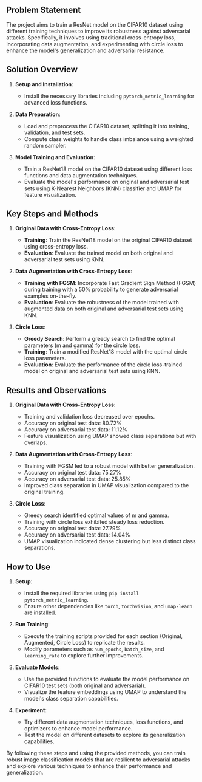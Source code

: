 ## Problem Statement

The project aims to train a ResNet model on the CIFAR10 dataset using different training techniques to improve its robustness against adversarial attacks. Specifically, it involves using traditional cross-entropy loss, incorporating data augmentation, and experimenting with circle loss to enhance the model's generalization and adversarial resistance.

## Solution Overview

1. **Setup and Installation**:
    - Install the necessary libraries including `pytorch_metric_learning` for advanced loss functions.

2. **Data Preparation**:
    - Load and preprocess the CIFAR10 dataset, splitting it into training, validation, and test sets.
    - Compute class weights to handle class imbalance using a weighted random sampler.

3. **Model Training and Evaluation**:
    - Train a ResNet18 model on the CIFAR10 dataset using different loss functions and data augmentation techniques.
    - Evaluate the model's performance on original and adversarial test sets using K-Nearest Neighbors (KNN) classifier and UMAP for feature visualization.

## Key Steps and Methods

1. **Original Data with Cross-Entropy Loss**:
    - **Training**: Train the ResNet18 model on the original CIFAR10 dataset using cross-entropy loss.
    - **Evaluation**: Evaluate the trained model on both original and adversarial test sets using KNN.

2. **Data Augmentation with Cross-Entropy Loss**:
    - **Training with FGSM**: Incorporate Fast Gradient Sign Method (FGSM) during training with a 50% probability to generate adversarial examples on-the-fly.
    - **Evaluation**: Evaluate the robustness of the model trained with augmented data on both original and adversarial test sets using KNN.

3. **Circle Loss**:
    - **Greedy Search**: Perform a greedy search to find the optimal parameters (m and gamma) for the circle loss.
    - **Training**: Train a modified ResNet18 model with the optimal circle loss parameters.
    - **Evaluation**: Evaluate the performance of the circle loss-trained model on original and adversarial test sets using KNN.

## Results and Observations

1. **Original Data with Cross-Entropy Loss**:
    - Training and validation loss decreased over epochs.
    - Accuracy on original test data: 80.72%
    - Accuracy on adversarial test data: 11.12%
    - Feature visualization using UMAP showed class separations but with overlaps.

2. **Data Augmentation with Cross-Entropy Loss**:
    - Training with FGSM led to a robust model with better generalization.
    - Accuracy on original test data: 75.27%
    - Accuracy on adversarial test data: 25.85%
    - Improved class separation in UMAP visualization compared to the original training.

3. **Circle Loss**:
    - Greedy search identified optimal values of m and gamma.
    - Training with circle loss exhibited steady loss reduction.
    - Accuracy on original test data: 27.79%
    - Accuracy on adversarial test data: 14.04%
    - UMAP visualization indicated dense clustering but less distinct class separations.

## How to Use

1. **Setup**:
    - Install the required libraries using `pip install pytorch_metric_learning`.
    - Ensure other dependencies like `torch`, `torchvision`, and `umap-learn` are installed.

2. **Run Training**:
    - Execute the training scripts provided for each section (Original, Augmented, Circle Loss) to replicate the results.
    - Modify parameters such as `num_epochs`, `batch_size`, and `learning_rate` to explore further improvements.

3. **Evaluate Models**:
    - Use the provided functions to evaluate the model performance on CIFAR10 test sets (both original and adversarial).
    - Visualize the feature embeddings using UMAP to understand the model's class separation capabilities.

4. **Experiment**:
    - Try different data augmentation techniques, loss functions, and optimizers to enhance model performance.
    - Test the model on different datasets to explore its generalization capabilities.

By following these steps and using the provided methods, you can train robust image classification models that are resilient to adversarial attacks and explore various techniques to enhance their performance and generalization.
